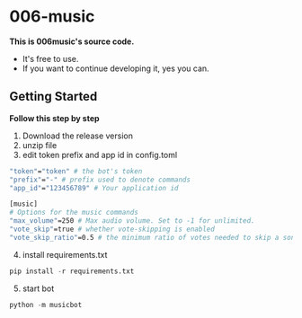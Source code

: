 # 006-music
**This is 006music's source code.**<br>
- It's free to use.
- If you want to continue developing it, yes you can.
## Getting Started
**Follow this step by step**
1. Download the release version
2. unzip file
3. edit token prefix and app id in config.toml
```sh
"token"="token" # the bot's token
"prefix"="-" # prefix used to denote commands
"app_id"="123456789" # Your application id

[music]
# Options for the music commands
"max_volume"=250 # Max audio volume. Set to -1 for unlimited.
"vote_skip"=true # whether vote-skipping is enabled
"vote_skip_ratio"=0.5 # the minimum ratio of votes needed to skip a song

```
4. install requirements.txt
```python
pip install -r requirements.txt
```
5. start bot
```python
python -m musicbot
```
